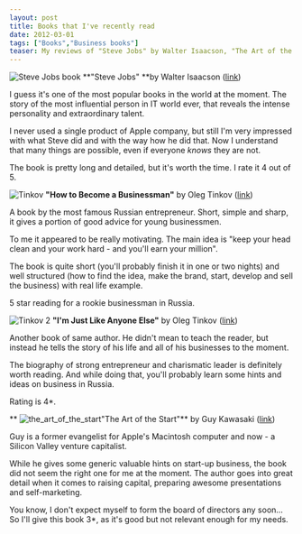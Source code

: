 ```yaml
---
layout: post
title: Books that I've recently read
date: 2012-03-01
tags: ["Books","Business books"]
teaser: My reviews of "Steve Jobs" by Walter Isaacson, "The Art of the Start" by Guy Kawasaki, "How to Become a Businessman" and "I'm Just Like Anyone Else" by Oleg Tinkov.
---
```


![Steve Jobs book](/stevejobsbook2.jpg "Steve Jobs book")
**"Steve Jobs" **by Walter Isaacson ([link](http://www.amazon.com/Steve-Jobs-Walter-Isaacson/dp/1451648537 "Steve Jobs on Amazon"))

I guess it's one of the most popular books in the world at the moment. The story of the most influential person in IT world ever, that reveals the intense personality and extraordinary talent.

I never used a single product of Apple company, but still I'm very impressed with what Steve did and with the way how he did that. Now I understand that many things are possible, even if everyone _knows_ they are not.

The book is pretty long and detailed, but it's worth the time. I rate it 4 out of 5.

![Tinkov](/tinkov1.jpg "Tinkov") **"How to Become a Businessman"** by Oleg Tinkov ([link](http://tinkov.com/payment/5/ "Tinkov books"))

A book by the most famous Russian entrepreneur. Short, simple and sharp, it gives a portion of good advice for young businessmen.

To me it appeared to be really motivating. The main idea is "keep your head clean and your work hard - and you'll earn your million".

The book is quite short (you'll probably finish it in one or two nights) and well structured (how to find the idea, make the brand, start, develop and sell the business) with real life example.

5 star reading for a rookie businessman in Russia.

![Tinkov 2](/tinkov2.jpg "Tinkov")
**"I'm Just Like Anyone Else"** by Oleg Tinkov ([link](http://itunes.apple.com/us/book/im-just-like-anyone-else/id407756421 "Oleg Tinkov"))

Another book of same author. He didn't mean to teach the reader, but instead he tells the story of his life and all of his businesses to the moment.

The biography of strong entrepreneur and charismatic leader is definitely worth reading. And while doing that, you'll probably learn some hints and ideas on business in Russia.

Rating is 4*.

**
![](/the_art_of_the_start.jpg "the_art_of_the_start")"The Art of  the Start"** by Guy Kawasaki ([link](http://www.guykawasaki.com/the-art-of-the-start/ "Guy Kawasaki"))

Guy is a former evangelist for Apple's Macintosh computer and now - a Silicon Valley venture capitalist.

While he gives some generic valuable hints on start-up business, the book did not seem the right one for me at the moment. The author goes into great detail when it comes to raising capital, preparing awesome presentations and self-marketing.

You know, I don't expect myself to form the board of directors any soon... So I'll give this book 3*, as it's good but not relevant enough for my needs.